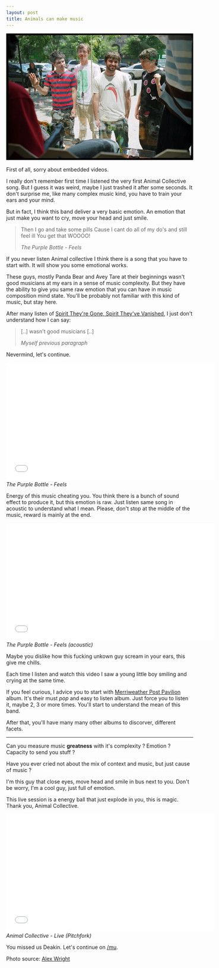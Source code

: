 ```yaml
---
layout: post
title: Animals can make music
---
```


![Animal collecive by Alex Wright](/assets/images/posts/animals_co.jpg)

First of all, sorry about embedded videos.

I really don't remember first time I listened the very first Animal Collective song. But I guess it was weird, maybe I just trashed it after some seconds. It don't surprise me, like many complex music kind, you have to train your ears and your mind.

But in fact, I think this band deliver a very basic emotion. An emotion that just make you want to cry, move your head and just smile.

> Then I go and take some pills
> Cause I cant do all of my do's and still feel ill
> You get that WOOOO!
>
> <cite>The Purple Bottle - Feels</cite>

If you never listen Animal collective I think there is a song that you have to start with. It will show you some emotional works.

These guys, mostly Panda Bear and Avey Tare at their beginnings wasn't good musicians at my ears in a sense of music complexity. But they have the ability to give you same raw emotion that you can have in music composition mind state. You'll be probably not familiar with this kind of music, but stay here.

After many listen of [Spirit They're Gone, Spirit They've Vanished][1], I just don't understand how I can say:

>[..] wasn't good musicians [..]
>
><cite>Myself previous paragraph</cite>

Nevermind, let's continue.

<iframe width="560" height="315" src="//www.youtube-nocookie.com/embed/9_LOiiWjpug?color=white&theme=light" frameborder="0" allowfullscreen></iframe>
<br/>
<cite>The Purple Bottle - Feels</cite>

Energy of this music cheating you. You think there is a bunch of sound effect to produce it, but this emotion is raw. Just listen same song in acoustic to understand what I mean. Please, don't stop at the middle of the music, reward is mainly at the end.

<iframe width="560" height="315" src="//www.youtube-nocookie.com/embed/k0c8xqjgkqs?color=white&theme=light" frameborder="0" allowfullscreen></iframe>
<br />
<cite>The Purple Bottle - Feels (acoustic)</cite>

Maybe you dislike how this fucking unkown guy scream in your ears, this give me chills.

Each time I listen and watch this video I saw a young little boy smiling and crying at the same time.

If you feel curious, I advice you to start with [Merriweather Post Pavilion][0] album. It's their must *pop* and easy to listen album. Just force you to listen it, maybe 2, 3 or more times. You'll start to understand the mean of this band.

After that, you'll have many many other albums to discorver, different facets.

<center><hr></center>

Can you measure music **greatness** with it's complexity ? Emotion ? Capacity to send you stuff ?

Have you ever cried not about the mix of context and music, but just cause of music ?

I'm this guy that close eyes, move head and smile in bus next to you. Don't be worry, I'm a cool guy, just full of emotion.

This live session is a energy ball that just explode in you, this is magic. Thank you, Animal Collective.

<iframe width="560" height="315" src="//www.youtube-nocookie.com/embed/H9WVVWSdlSk?color=white&theme=light" frameborder="0" allowfullscreen></iframe>
<br/>
<cite>Animal Collective - Live (Pitchfork)</cite>

You missed us Deakin.
Let's continue on [/mu][2].


Photo source: [Alex Wright][3]

[0]: https://en.wikipedia.org/wiki/Merriweather_Post_Pavilion_(album)
[1]: https://en.wikipedia.org/wiki/Spirit_They%27re_Gone,_Spirit_They%27ve_Vanished
[2]: https://boards.4chan.org/mu/
[3]: https://www.flickr.com/photos/axlright/6847864791/
